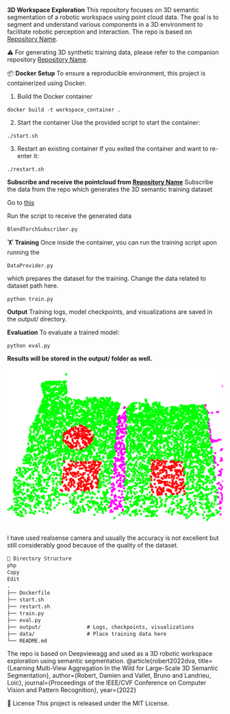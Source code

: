 

**3D Workspace Exploration**
This repository focuses on 3D semantic segmentation of a robotic workspace using point cloud data. The goal is to segment and understand various components in a 3D environment to facilitate robotic perception and interaction.
The repo is based on [Repository Name](https://github.com/drprojects/DeepViewAgg).

⚠️ For generating 3D synthetic training data, please refer to the companion repository [Repository Name](https://github.com/vinayakabhatkale/3D-synthetic-pointcloud-generation).

📦 **Docker Setup**
To ensure a reproducible environment, this project is containerized using Docker.

1. Build the Docker container
```
docker build -t workspace_container .
```

2. Start the container
Use the provided script to start the container:

```
./start.sh
```

3. Restart an existing container
If you exited the container and want to re-enter it:

```
./restart.sh
```

**Subscribe and receive the pointcloud from [Repository Name](https://github.com/vinayakabhatkale/3D-synthetic-pointcloud-generation)**
Subscribe the data from the repo which generates the 3D semantic training dataset

Go to  [this](./torch_points3d/datasets/segmentation/utils) 

Run the script to receive the generated data
```
BlendTorchSubscriber.py
```


🏋️ **Training**
Once inside the container, you can run the training script upon running the 

```
DataProvider.py
```
which prepares the dataset for the training. Change the data related to dataset path here.


```
python train.py
```

**Output**
Training logs, model checkpoints, and visualizations are saved in the output/ directory.

**Evaluation**
To evaluate a trained model:

```
python eval.py
```

**Results will be stored in the output/ folder as well.**

![](./images/evaluated_realsense_real_pc.png)

I have used realsense camera and usually the accuracy is not excellent but still considerably good because of the quality of the dataset.


```
📂 Directory Structure
php
Copy
Edit
.
├── Dockerfile
├── start.sh
├── restart.sh
├── train.py
├── eval.py
├── output/               # Logs, checkpoints, visualizations
├── data/                 # Place training data here
└── README.md
```






The repo is based on Deepviewagg and used as a 3D robotic workspace exploration using semantic segmentation.
 @article{robert2022dva,
  title={Learning Multi-View Aggregation In the Wild for Large-Scale 3D Semantic Segmentation},
  author={Robert, Damien and Vallet, Bruno and Landrieu, Loic},
  journal={Proceedings of the IEEE/CVF Conference on Computer Vision and Pattern Recognition},
  year={2022}







📃 License
This project is released under the MIT License.

